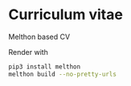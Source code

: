 # Curriculum vitae
Melthon based CV

Render with
```bash
pip3 install melthon
melthon build --no-pretty-urls
```
